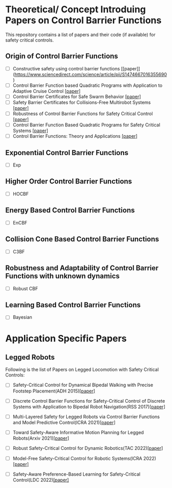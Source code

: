 # Theoretical/ Concept Introduing Papers on Control Barrier Functions

This repository contains a list of papers and their code (if available) for safety critical controls.

## Origin of Control Barrier Functions

- [ ] Constructive safety using control barrier functions [[paper]] (https://www.sciencedirect.com/science/article/pii/S1474667016355690)
- [ ] Control Barrier Function based Quadratic Programs with Application to Adaptive Cruise Control [[paper]](https://ieeexplore.ieee.org/stamp/stamp.jsp?arnumber=7040372)
- [ ] Control Barrier Certificates for Safe Swarm Behavior [[paper]](https://repository.gatech.edu/server/api/core/bitstreams/c20b1183-d22a-45cb-9abc-d9683945cca7/content)
- [ ] Safety Barrier Certificates for Collisions-Free Multirobot Systems [[paper]](https://ieeexplore.ieee.org/stamp/stamp.jsp?arnumber=7857061)
- [ ] Robustness of Control Barrier Functions for Safety Critical Control [[paper]](https://arxiv.org/pdf/1612.01554.pdf)
- [ ] Control Barrier Function Based Quadratic Programs for Safety Critical Systems [[paper]](http://ames.caltech.edu/ames2017cbf.pdf)
- [ ] Control Barrier Functions: Theory and Applications [[paper]](https://coogan.ece.gatech.edu/papers/pdf/amesecc19.pdf)

## Exponential Control Barrier Functions

- [ ] Exp

## Higher Order Control Barrier Functions

- [ ] HOCBF


## Energy Based Control Barrier Functions

- [ ] EnCBF

## Collision Cone Based Control Barrier Functions

- [ ] C3BF

## Robustness and Adaptability of Control Barrier Functions with unknown dynamics

- [ ] Robust CBF

## Learning Based Control Barrier Functions

- [ ] Bayesian

# Application Specific Papers
## Legged Robots

Following is the list of Papers on Legged Locomotion with Safety Critical Controls:

- [ ] Safety-Critical Control for Dynamical Bipedal Walking with Precise Footstep Placement(ADH 2015)[[paper]](https://hybrid-robotics.berkeley.edu/publications/ADHS2015_FootstepCBF.pdf)
- [ ] Discrete Control Barrier Functions for Safety-Critical Control of Discrete Systems with Application to Bipedal Robot Navigation(RSS 2017)[[paper]](https://hybrid-robotics.berkeley.edu/publications/RSS2017_Discrete_CBF.pdf)
- [ ] Multi-Layered Safety for Legged Robots via Control Barrier Functions and Model Predictive Control(ICRA 2021)[[paper]](https://ieeexplore.ieee.org/document/9561510)
- [ ] Toward Safety-Aware Informative Motion Planning for Legged Robots(Arxiv 2021)[[paper]](https://arxiv.org/abs/2103.14252)
- [ ] Robust Safety-Critical Control for Dynamic Robotics(TAC 2022)[[paper]](https://arxiv.org/abs/2005.07284)
- [ ] Model-Free Safety-Critical Control for Robotic Systems(ICRA 2022)[[paper]](https://arxiv.org/abs/2109.09047)
- [ ] Safety-Aware Preference-Based Learning for Safety-Critical Control(LDC 2022)[[paper]](https://proceedings.mlr.press/v168/cosner22a/cosner22a.pdf)




